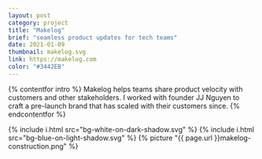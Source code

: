 ```yaml
---
layout: post
category: project
title: "Makelog"
brief: "seamless product updates for tech teams"
date: 2021-01-09
thumbnail: makelog.svg
link: https://makelog.com
color: "#3442EB"
---
```


{% contentfor intro %}
Makelog helps teams share product velocity with customers and other stakeholders. I worked with founder JJ Nguyen to craft a pre-launch brand that has scaled with their customers since.
{% endcontentfor %}

{% include i.html src="bg-white-on-dark-shadow.svg" %}
{% include i.html src="bg-blue-on-light-shadow.svg" %}
{% picture "{{ page.url }}makelog-construction.png" %}
